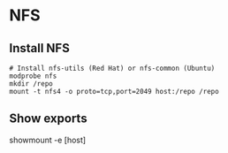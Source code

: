 # NFS
Install NFS
-----------
	# Install nfs-utils (Red Hat) or nfs-common (Ubuntu)
	modprobe nfs
	mkdir /repo
	mount -t nfs4 -o proto=tcp,port=2049 host:/repo /repo
Show exports
------------


 showmount -e [host]

